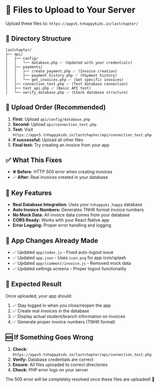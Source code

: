 # 📁 Files to Upload to Your Server

Upload these files to: `https://appv5.tnhappykids.in/lastchapter/`

## 📂 Directory Structure

```
lastchapter/
├── api/
│   ├── config/
│   │   └── database.php ✅ (Updated with your credentials)
│   ├── payments/
│   │   ├── create_payment.php ✅ (Invoice creation)
│   │   ├── payment_history.php ✅ (Payment history)
│   │   └── get_invoices.php ✅ (Get specific invoices)
│   ├── connection_test.php ✅ (Test database connection)
│   ├── test_api.php ✅ (Basic API test)
│   └── verify_database.php ✅ (Check database structure)
```

## 🚀 Upload Order (Recommended)

1. **First:** Upload `api/config/database.php`
2. **Second:** Upload `api/connection_test.php`
3. **Test:** Visit `https://appv5.tnhappykids.in/lastchapter/api/connection_test.php`
4. **If successful:** Upload all other files
5. **Final test:** Try creating an invoice from your app

## ✅ What This Fixes

- ❌ **Before:** HTTP 500 error when creating invoices
- ✅ **After:** Real invoices created in your database

## 🔧 Key Features

- **Real Database Integration:** Uses your `tnhappyki_happy` database
- **Auto Invoice Numbers:** Generates TNHK format invoice numbers
- **No Mock Data:** All invoice data comes from your database
- **CORS Ready:** Works with your React Native app
- **Error Logging:** Proper error handling and logging

## 📱 App Changes Already Made

- ✅ Updated `app/index.js` - Fixed auto-logout issue
- ✅ Updated `app.json` - Uses `icon.png` for app icon/splash
- ✅ Updated `app/(common)/invoice.js` - Removed mock data
- ✅ Updated settings screens - Proper logout functionality

## 🎯 Expected Result

Once uploaded, your app should:
1. ✅ Stay logged in when you close/reopen the app
2. ✅ Create real invoices in the database
3. ✅ Display actual student/branch information on invoices
4. ✅ Generate proper invoice numbers (TNHK format)

## 🆘 If Something Goes Wrong

1. **Check:** `https://appv5.tnhappykids.in/lastchapter/api/connection_test.php`
2. **Verify:** Database credentials are correct
3. **Ensure:** All files uploaded to correct directories
4. **Check:** PHP error logs on your server

The 500 error will be completely resolved once these files are uploaded! 🎉
